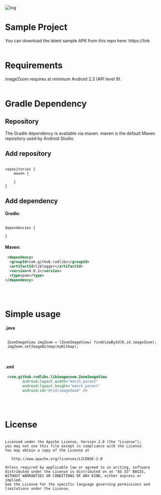 <img src="logss.png" alt="log">


# Sample Project
You can download the latest sample APK from this repo here: https://link
</br>
</br>


# Requirements
imageZoom requires at minimum Android 2.3 (API level 9).
</br>
</br>


# Gradle Dependency

## Repository
The Gradle dependency is available via maven. maven is the default Maven repository used by Android Studio.
</br>

## Add repository
<pre><code>
repositories {
    maven {
        
    }
}
</code></pre>



## Add dependency

#### Gradle:
<pre><code>
dependencies {
    
}
</code></pre>


#### Maven:
```xml
 <dependency>
  <groupId>com.github.rodlibs</groupId>
  <artifactId>liblogger</artifactId>
  <version>0.0.1</version>
  <type>pom</type>
</dependency>
```
</br>
</br>


# Simple usage
#### .java
<pre><code>
 ZoomImageView imgZoom = (ZoomImageView) findViewById(R.id.imageZoom);
 imgZoom.setImageBitmap(myBitmap);
</code></pre>
</br>


#### .xml
```xml
 <com.github.rodlibs.libimagezoom.ZoomImageView
        android:layout_width="match_parent"
        android:layout_height="match_parent"
        android:id="@+id/imageZoom" />
```
</br>
</br>



# License
<pre><code>
Licensed under the Apache License, Version 2.0 (the "License");
you may not use this file except in compliance with the License.
You may obtain a copy of the License at

   http://www.apache.org/licenses/LICENSE-2.0

Unless required by applicable law or agreed to in writing, software
distributed under the License is distributed on an "AS IS" BASIS,
WITHOUT WARRANTIES OR CONDITIONS OF ANY KIND, either express or implied.
See the License for the specific language governing permissions and
limitations under the License.
</code></pre>
